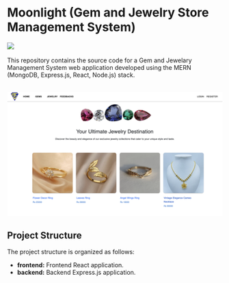 # Moonlight (Gem and Jewelry Store Management System)

<p><img  src="https://skillicons.dev/icons?i=mysql,express,react,nodejs,mui,vscode,github"  width=350></a></p>

This repository contains the source code for a Gem and Jewelary Management System web application developed using the MERN (MongoDB, Express.js, React, Node.js) stack.

<br>

<img src="https://github.com/Vihara-Diwyanjalee/Moonlight/blob/main/frontend/public/moonlight.png" alt="home_page" width=1000 >


## Project Structure

The project structure is organized as follows:

- <b>frontend:</b> Frontend React application.
- <b>backend:</b> Backend Express.js application.<br><br>
